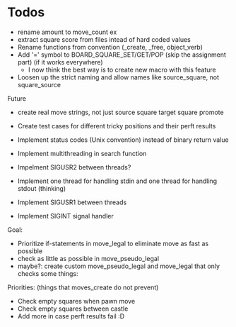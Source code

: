 # Todos
* rename amount to move_count ex
* extract square score from files intead of hard coded values
* Rename functions from convention (_create, _free, object_verb)
* Add '=' symbol to BOARD_SQUARE_SET/GET/POP (skip the assignment part) (if it works everywhere)
  - I now think the best way is to create new macro with this feature
* Loosen up the strict naming and allow names like source_square, not square_source

Future
* create real move strings, not just source square target square promote
* Create test cases for different tricky positions and their perft results

* Implement status codes (Unix convention) instead of binary return value
* Implement multithreading in search function
* Impelment SIGUSR2 between threads?
* Implement one thread for handling stdin and one thread for handling stdout (thinking)
* Implement SIGUSR1 between threads
* Implement SIGINT signal handler

Goal:
* Prioritize if-statements in move_legal to eliminate move as fast as possible
* check as little as possible in move_pseudo_legal
* maybe?: create custom move_pseudo_legal and move_legal that only checks some things: 

Priorities:
(things that moves_create do not prevent)
* Check empty squares when pawn move
* Check empty squares between castle
* Add more in case perft results fail :D
